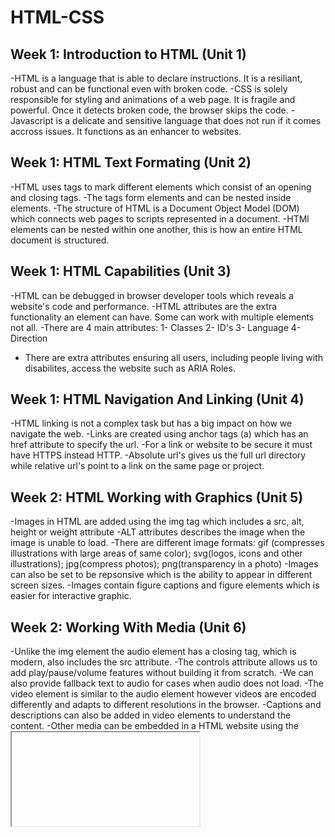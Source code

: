 # HTML-CSS
## Week 1: Introduction to HTML (Unit 1)

-HTML is a language that is able to declare instructions. It is a resiliant, robust and can be functional even with broken code.
-CSS is solely responsible for styling and animations of a web page. It is fragile and powerful. Once it detects broken code, the browser skips the code.
-Javascript is a delicate and sensitive language that does not run if it comes accross issues. It functions as an enhancer to websites.


## Week 1: HTML Text Formating (Unit 2)
-HTML uses tags to mark different elements which consist of an opening and closing tags.
-The tags form elements and can be nested inside elements.
-The structure of HTML is a Document Object Model (DOM) which connects web pages to scripts represented in a document.
-HTMl elements can be nested within one another, this is how an entire HTML document is structured.

## Week 1: HTML Capabilities (Unit 3)
-HTML can be debugged in browser developer tools which reveals a website's code and performance.
-HTML attributes are the extra functionality an element can have. Some can work with multiple elements not all.
-There are 4 main attributes: 1- Classes 2- ID's 3- Language 4- Direction
- There are extra attributes ensuring all users, including people living with disabilites, access the website such as ARIA Roles.

## Week 1: HTML Navigation And Linking (Unit 4)
-HTML linking is not a complex task but has a big impact on how we navigate the web.
-Links are created using anchor tags (a) which has an href attribute to specify the url.
-For a link or website to be secure it must have HTTPS instead HTTP.
-Absolute url's gives us the full url directory while relative url's point to a link on the same page or project.

## Week 2: HTML Working with Graphics (Unit 5)
-Images in HTML are added using the img tag which includes a src, alt, height or weight attribute
-ALT attributes describes the image when the image is unable to load.
-There are different image formats: gif (compresses illustrations with large areas of same color); svg(logos, icons and other illustrations); jpg(compress photos); png(transparency in a photo)
-Images can also be set to be repsonsive which is the ability to appear in different screen sizes.
-Images contain figure captions and figure elements which is easier for interactive graphic.

## Week 2: Working With Media (Unit 6)
-Unlike the img element the audio element has a closing tag, which is modern, also includes the src attribute.
-The controls attribute allows us to add play/pause/volume features without building it from scratch.
-We can also provide fallback text to audio for cases when audio does not load.
-The video element is similar to the audio element however videos are encoded differently and adapts to different resolutions in the browser.
-Captions and descriptions can also be added in video elements to understand the content.
-Other media can be embedded in a HTML website using the <iframe> tag

## Week 2: HTML Content Identification (Unit 7)
-HTML has an atribute (lang) that can use any language in the world for the browser to understand content.
-You could use different languages on the same HTML document by using block quote elements.
-The direction of the work flow is important as different languages flow in different directions.
-We are also able to insert the characters for a specific language using the UTF element.
-HTML groups elements using a div tag and groups elements within a line using a span tag.

## Week 2: HTML Intergration (Unit 8)
-A standard HTML begins with a doctype statement indicating the period of the HTML file.
-The document is enclosed in a <html> tag and there are two main parts: the head and body section.
-The head consists of the meta tag, title of page and other linkage sites.
-The meta element serves to inform the browser that the layout has been adjusted and describe the site to appear in search engines.
-The link connects assets needed to be loaded on the page (CSS files, fonts, icons etc.)
-The script tag can also be used in the head of the document structure.
-The typical structure consists of 6 main elements.
-1.Main: this element is used once per webpage, indicating where the main content is
-2.Header: this element is found at the top of most web pages including a logo, site name and navigation.
-3.Footer: this element signifies extra things to do, regardless of position 
-4.Article: this element wraps around any type of content with a title, subtitle, author's name and publication date.
-5.Section: this element marks sections of the page content and dividing topics in a webpage.
-6.Aside: this element is for content on the side of the webpage e.g. sidebar information but not part of the main content.

## Week 3: HTML Working with Forms and Interactive Elements (unit 9)
-Forms are used for different cases, in HTML they have a built-in power of the browser that detects forms.
-By using form elements, this allows one to use forms across all devices and hardware.
-A form is created by the form element or tags
-They consists of a fields, input, label and a button for submission.
-Input elements don't only take text but numbers and emails too by addinf the type attribute.
-The inputs contain placeholders that inform the user what to type in the textbox.
-A value attribute also ensures that the correct value that is wanted on the form is typed in.
-Depending on the type of attribute use, forms can have various inputs such as radio buttons and lists.

## Week 3: Organizing Tabular Information in HTML (unit 10)
-When HTML content is in a form of a table it is best to use the table element.
-HTML tables makes the content accessible,reusable and findable.
-Tables can also be styled using CSS for layout for different screen sizes.
-There are several elements that are used in an HTML table: TH, TR and TD
-Similarly to images, tables can also contain captions.




